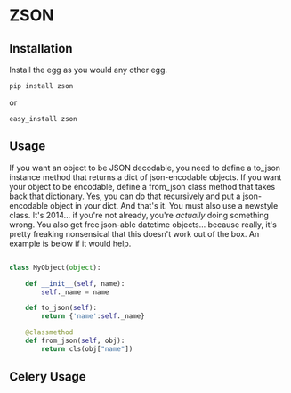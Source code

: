 # ZSON

## Installation

Install the egg as you would any other egg.

```
pip install zson
```
or

```
easy_install zson
```

## Usage 

If you want an object to be JSON decodable, you need to define a to_json instance method that returns a dict of json-encodable objects. If you want your object to be encodable, define a from_json class method that takes back that dictionary. Yes, you can do that recursively and put a json-encodable object in your dict. And that's it. You must also use a newstyle class. It's 2014... if you're not already, you're _actually_ doing something wrong. You also get free json-able datetime objects... because really, it's pretty freaking nonsensical that this doesn't work out of the box. An example is below if it would help. 

```python

class MyObject(object):

    def __init__(self, name):
        self._name = name

    def to_json(self):
        return {'name':self._name}

    @classmethod
    def from_json(self, obj):
        return cls(obj["name"])

```

## Celery Usage
